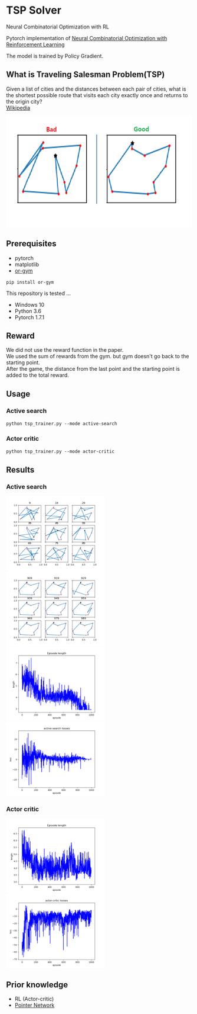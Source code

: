 # TSP Solver

Neural Combinatorial Optimization with RL

Pytorch implementation of
[Neural Combinatorial Optimization with Reinforcement Learning](http://arxiv.org/abs/1611.09940)  

The model is trained by Policy Gradient.  

## What is Traveling Salesman Problem(TSP)
Given a list of cities and the distances between each pair of cities, what is the shortest possible route that visits each city exactly once and returns to the origin city?  
[Wikipedia](https://en.wikipedia.org/wiki/Travelling_salesman_problem)  

<img src="imgs/tsp-bad-good-case.png" height="300">   


## Prerequisites
- pytorch
- matplotlib
- [or-gym](https://github.com/hubbs5/or-gym)
```
pip install or-gym
```

This repository is tested ...

- Windows 10
- Python 3.6
- Pytorch 1.7.1


## Reward
We did not use the reward function in the paper.  
We used the sum of rewards from the gym. but gym doesn't go back to the starting point.  
After the game, the distance from the last point and the starting point is added to the total reward.  

## Usage
### Active search
```
python tsp_trainer.py --mode active-search
```
### Actor critic
```
python tsp_trainer.py --mode actor-critic
```

## Results

### Active search
<img src="imgs/9-99_episode_result.png" height="200"> <img src="imgs/909-999_episode_result.png" height="200">  
<img src="imgs/episode_length.png" height="200"> <img src="imgs/active-searchloss.png" height="200">  

### Actor critic
<img src="imgs/actor-critic_episode_length.png" height="200"> <img src="imgs/actor-critic_loss.png" height="200">   



## Prior knowledge
- RL (Actor-critic)
- [Pointer Network](https://arxiv.org/abs/1506.03134)

